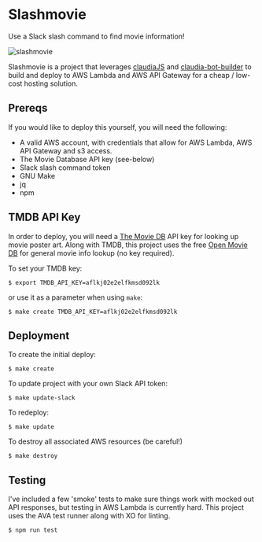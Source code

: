 # Slashmovie

Use a Slack slash command to find movie information!

![slashmovie](http://i.imgur.com/4U836Yo.gif)

Slashmovie is a project that leverages [claudiaJS](https://claudiajs.com/) and [claudia-bot-builder](https://github.com/claudiajs/claudia-bot-builder) to build and deploy to AWS Lambda and AWS API Gateway for a cheap / low-cost hosting solution.

## Prereqs
If you would like to deploy this yourself, you will need the following:

  * A valid AWS account, with credentials that allow for AWS Lambda, AWS API Gateway and s3 access.
  * The Movie Database API key (see-below)
  * Slack slash command token
  * GNU Make
  * jq
  * npm

## TMDB API Key
In order to deploy, you will need a [The Movie DB](https://www.themoviedb.org/) API key for looking up movie poster art. Along with TMDB, this project uses the free [Open Movie DB](http://omdbapi.com/) for general movie info lookup (no key required).

To set your TMDB key:

```
$ export TMDB_API_KEY=aflkj02e2elfkmsd092lk
```

or use it as a parameter when using `make`:

```
$ make create TMDB_API_KEY=aflkj02e2elfkmsd092lk
```

## Deployment

To create the initial deploy:

```
$ make create
```

To update project with your own Slack API token:

```
$ make update-slack
```

To redeploy:

```
$ make update
```

To destroy all associated AWS resources (be careful!)

```
$ make destroy
```


## Testing
I've included a few 'smoke' tests to make sure things work with mocked out API responses, but testing in AWS Lambda is currently hard. This project uses the AVA test runner along with XO for linting.

```
$ npm run test
```
